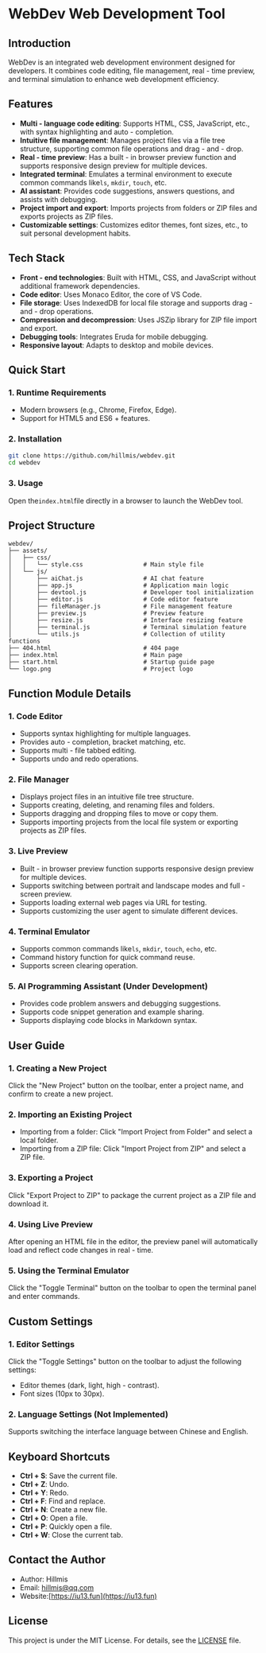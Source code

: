 # WebDev Web Development Tool

## Introduction

WebDev is an integrated web development environment designed for developers. It combines code editing, file management, real - time preview, and terminal simulation to enhance web development efficiency.

## Features

- **Multi - language code editing**: Supports HTML, CSS, JavaScript, etc., with syntax highlighting and auto - completion.
- **Intuitive file management**: Manages project files via a file tree structure, supporting common file operations and drag - and - drop.
- **Real - time preview**: Has a built - in browser preview function and supports responsive design preview for multiple devices.
- **Integrated terminal**: Emulates a terminal environment to execute common commands like`ls`, `mkdir`, `touch`, etc.
- **AI assistant**: Provides code suggestions, answers questions, and assists with debugging.
- **Project import and export**: Imports projects from folders or ZIP files and exports projects as ZIP files.
- **Customizable settings**: Customizes editor themes, font sizes, etc., to suit personal development habits.

## Tech Stack

- **Front - end technologies**: Built with HTML, CSS, and JavaScript without additional framework dependencies.
- **Code editor**: Uses Monaco Editor, the core of VS Code.
- **File storage**: Uses IndexedDB for local file storage and supports drag - and - drop operations.
- **Compression and decompression**: Uses JSZip library for ZIP file import and export.
- **Debugging tools**: Integrates Eruda for mobile debugging.
- **Responsive layout**: Adapts to desktop and mobile devices.

## Quick Start

### 1. Runtime Requirements

- Modern browsers (e.g., Chrome, Firefox, Edge).
- Support for HTML5 and ES6 + features.

### 2. Installation

```bash
git clone https://github.com/hillmis/webdev.git
cd webdev
```

### 3. Usage

Open the`index.html`file directly in a browser to launch the WebDev tool.

## Project Structure

```
webdev/
├── assets/
│   ├── css/
│   │   └── style.css                 # Main style file
│   └── js/
│       ├── aiChat.js                 # AI chat feature
│       ├── app.js                    # Application main logic
│       ├── devtool.js                # Developer tool initialization
│       ├── editor.js                 # Code editor feature
│       ├── fileManager.js            # File management feature
│       ├── preview.js                # Preview feature
│       ├── resize.js                 # Interface resizing feature
│       ├── terminal.js               # Terminal simulation feature
│       └── utils.js                  # Collection of utility functions
├── 404.html                          # 404 page
├── index.html                        # Main page
├── start.html                        # Startup guide page
└── logo.png                          # Project logo
```

## Function Module Details

### 1. Code Editor

- Supports syntax highlighting for multiple languages.
- Provides auto - completion, bracket matching, etc.
- Supports multi - file tabbed editing.
- Supports undo and redo operations.

### 2. File Manager

- Displays project files in an intuitive file tree structure.
- Supports creating, deleting, and renaming files and folders.
- Supports dragging and dropping files to move or copy them.
- Supports importing projects from the local file system or exporting projects as ZIP files.

### 3. Live Preview

- Built - in browser preview function supports responsive design preview for multiple devices.
- Supports switching between portrait and landscape modes and full - screen preview.
- Supports loading external web pages via URL for testing.
- Supports customizing the user agent to simulate different devices.

### 4. Terminal Emulator

- Supports common commands like`ls`, `mkdir`, `touch`, `echo`, etc.
- Command history function for quick command reuse.
- Supports screen clearing operation.

### 5. AI Programming Assistant (Under Development)

- Provides code problem answers and debugging suggestions.
- Supports code snippet generation and example sharing.
- Supports displaying code blocks in Markdown syntax.

## User Guide

### 1. Creating a New Project

Click the "New Project" button on the toolbar, enter a project name, and confirm to create a new project.

### 2. Importing an Existing Project

- Importing from a folder: Click "Import Project from Folder" and select a local folder.
- Importing from a ZIP file: Click "Import Project from ZIP" and select a ZIP file.

### 3. Exporting a Project

Click "Export Project to ZIP" to package the current project as a ZIP file and download it.

### 4. Using Live Preview

After opening an HTML file in the editor, the preview panel will automatically load and reflect code changes in real - time.

### 5. Using the Terminal Emulator

Click the "Toggle Terminal" button on the toolbar to open the terminal panel and enter commands.

## Custom Settings

### 1. Editor Settings

Click the "Toggle Settings" button on the toolbar to adjust the following settings:

- Editor themes (dark, light, high - contrast).
- Font sizes (10px to 30px).

### 2. Language Settings (Not Implemented)

Supports switching the interface language between Chinese and English.

## Keyboard Shortcuts

- **Ctrl + S**: Save the current file.
- **Ctrl + Z**: Undo.
- **Ctrl + Y**: Redo.
- **Ctrl + F**: Find and replace.
- **Ctrl + N**: Create a new file.
- **Ctrl + O**: Open a file.
- **Ctrl + P**: Quickly open a file.
- **Ctrl + W**: Close the current tab.

## Contact the Author

- Author: Hillmis
- Email: hillmis@qq.com
- Website:[https://iu13.fun](https://iu13.fun)

## License

This project is under the MIT License. For details, see the [LICENSE](LICENSE) file.
